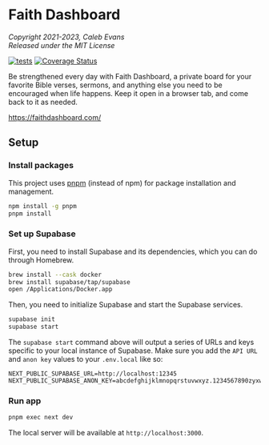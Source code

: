 # Faith Dashboard

_Copyright 2021-2023, Caleb Evans_  
_Released under the MIT License_

[![tests](https://github.com/caleb531/faith-dashboard/actions/workflows/tests.yml/badge.svg)](https://github.com/caleb531/faith-dashboard/actions/workflows/tests.yml)
[![Coverage Status](https://coveralls.io/repos/github/caleb531/faith-dashboard/badge.svg?branch=develop)](https://coveralls.io/github/caleb531/faith-dashboard?branch=develop)

Be strengthened every day with Faith Dashboard, a private board for your
favorite Bible verses, sermons, and anything else you need to be encouraged
when life happens. Keep it open in a browser tab, and come back to it as needed.

https://faithdashboard.com/

## Setup

### Install packages

This project uses [pnpm][pnpm] (instead of npm) for package installation and
management.

[pnpm]: https://pnpm.io/

```sh
npm install -g pnpm
pnpm install
```

### Set up Supabase

First, you need to install Supabase and its dependencies, which you can do
through Homebrew.

```sh
brew install --cask docker
brew install supabase/tap/supabase
open /Applications/Docker.app
```

Then, you need to initialize Supabase and start the Supabase services.

```sh
supabase init
supabase start
```

The `supabase start` command above will output a series of URLs and keys
specific to your local instance of Supabase. Make sure you add the `API URL`
and `anon key` values to your `.env.local` like so:

```
NEXT_PUBLIC_SUPABASE_URL=http://localhost:12345
NEXT_PUBLIC_SUPABASE_ANON_KEY=abcdefghijklmnopqrstuvwxyz.1234567890zyxwvutsrqponmlkjihgfedcba
```

### Run app

```sh
pnpm exec next dev
```

The local server will be available at `http://localhost:3000`.
